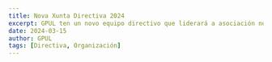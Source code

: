 ```yaml
---
title: Nova Xunta Directiva 2024
excerpt: GPUL ten un novo equipo directivo que liderará a asociación nos próximos anos. Con Jorge Teixeira á cabeza como presidente, esta nova directiva busca continuar coa misión de promover o software libre.
date: 2024-03-15
author: GPUL
tags: [Directiva, Organización]
---
```

